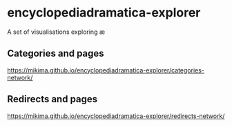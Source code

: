 # encyclopediadramatica-explorer
A set of visualisations exploring æ

## Categories and pages

https://mikima.github.io/encyclopediadramatica-explorer/categories-network/

## Redirects and pages

https://mikima.github.io/encyclopediadramatica-explorer/redirects-network/
